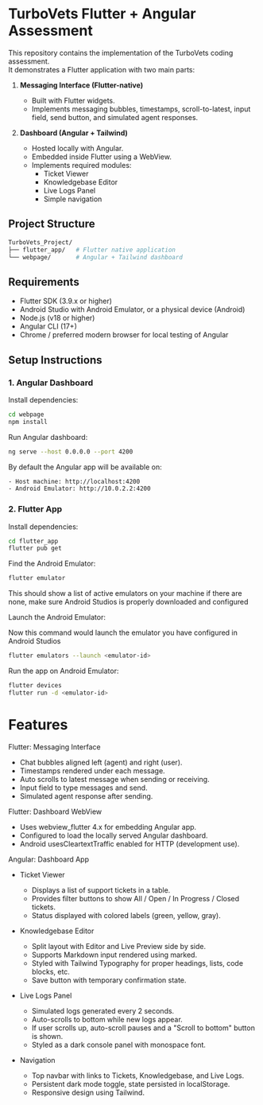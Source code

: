 # TurboVets Flutter + Angular Assessment

This repository contains the implementation of the TurboVets coding assessment.  
It demonstrates a Flutter application with two main parts:

1. **Messaging Interface (Flutter-native)**
   - Built with Flutter widgets.
   - Implements messaging bubbles, timestamps, scroll-to-latest, input field, send button, and simulated agent responses.

2. **Dashboard (Angular + Tailwind)**
   - Hosted locally with Angular.
   - Embedded inside Flutter using a WebView.
   - Implements required modules:
     - Ticket Viewer
     - Knowledgebase Editor
     - Live Logs Panel
     - Simple navigation



## Project Structure
```bash
TurboVets_Project/
├── flutter_app/   # Flutter native application
└── webpage/       # Angular + Tailwind dashboard
```


## Requirements

- Flutter SDK (3.9.x or higher)
- Android Studio with Android Emulator, or a physical device (Android)
- Node.js (v18 or higher)
- Angular CLI (17+)
- Chrome / preferred modern browser for local testing of Angular




## Setup Instructions

### 1. Angular Dashboard

Install dependencies:
```bash
cd webpage
npm install
```
Run Angular dashboard:
```bash
ng serve --host 0.0.0.0 --port 4200
```
By default the Angular app will be available on:

```bash
- Host machine: http://localhost:4200
- Android Emulator: http://10.0.2.2:4200
```

### 2. Flutter App

Install dependencies:

```bash
cd flutter_app
flutter pub get
```
Find the Android Emulator:

```bash
flutter emulator
```
This should show a list of active emulators on your machine
if there are none, make sure Android Studios is properly downloaded and configured


Launch the Android Emulator:

Now this command would launch the emulator you have configured in Android Studios
```bash
flutter emulators --launch <emulator-id>
```


Run the app on Android Emulator:

```bash
flutter devices
flutter run -d <emulator-id>
```

# Features

Flutter: Messaging Interface
- Chat bubbles aligned left (agent) and right (user).
- Timestamps rendered under each message.
- Auto scrolls to latest message when sending or receiving.
- Input field to type messages and send.
- Simulated agent response after sending.

Flutter: Dashboard WebView
- Uses webview_flutter 4.x for embedding Angular app.
- Configured to load the locally served Angular dashboard.
- Android usesCleartextTraffic enabled for HTTP (development use).

Angular: Dashboard App

- Ticket Viewer
	- Displays a list of support tickets in a table.
	- Provides filter buttons to show All / Open / In Progress / Closed tickets.
	- Status displayed with colored labels (green, yellow, gray).


- Knowledgebase Editor
	- Split layout with Editor and Live Preview side by side.
	- Supports Markdown input rendered using marked.
	- Styled with Tailwind Typography for proper headings, lists, code blocks, etc.
	- Save button with temporary confirmation state.


- Live Logs Panel
	- Simulated logs generated every 2 seconds.
	- Auto-scrolls to bottom while new logs appear.
	- If user scrolls up, auto-scroll pauses and a "Scroll to bottom" button is shown.
	- Styled as a dark console panel with monospace font.


- Navigation
	- Top navbar with links to Tickets, Knowledgebase, and Live Logs.
	- Persistent dark mode toggle, state persisted in localStorage.
	- Responsive design using Tailwind.

